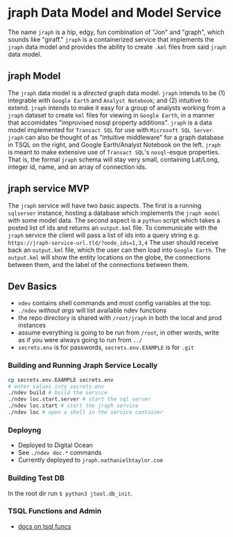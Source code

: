 # jraph Data Model and Model Service 
The name `jraph` is a hip, edgy, fun combination of "Jon" and "graph", which sounds like "giraff."
`jraph` is a containerized service that implements the `jraph` data model and provides the ability to create `.kml` files from said `jraph` data model.

## jraph Model
The `jraph` data model is a *directed* graph data model. 
`jraph` intends to be (1) integrable with `Google Earth` and `Analyst Notebook`; and (2) intuitive to extend.
`jraph` intends to make it easy for a group of analysts working from a `jraph` dataset to create `kml` files for viewing in `Google Earth`, in a manner that accomidates "improvised nosql property additions". 
`jraph` is a data model implemented for `Transact SQL` for use with `Microsoft SQL Server`.
`jraph` can also be thought of as "intuitive middleware" for a graph database in TSQL on the right, and Google Earth/Analyst Notebook on the left.
`jraph` is meant to make extensive use of `Transact SQL`'s `nosql`-esque properties.
That is, the formal `jraph` schema will stay very small, containing Lat/Long, integer id, name, and an array of connection ids.

## jraph service MVP
The `jraph` service will have two basic aspects. 
The first is a running `sqlserver` instance, hosting a database which implements the `jraph model` with some model data.
The second aspect is a `python` script which takes a posted list of ids and returns an `output.kml` file.
To communicate with the `jraph` service the client will pass a list of ids into a query string e.g. `https://jraph-service-url.tld/?node_ids=1,3,4`
The user should receive back an `output.kml` file, which the user can then load into `Google Earth`. 
The `output.kml` will show the entity locations on the globe, the connections between them, and the label of the connections between them.

## Dev Basics
* `ndev` contains shell commands and most config variables at the top.
* `./ndev` *without args* will list available ndev functions
* the repo directory is shared with `/root/jraph` in both the local and prod instances
* assume everything is going to be run from `/root`, in other words, write as if you were always going to run from `../`
* `secrets.env` is for passwords, `secrets.env.EXAMPLE` is for `.git`

### Building and Running Jraph Service Locally
```sh
cp secrets.env.EXAMPLE secrets.env
# enter values into secrets.env
./ndev build # build the service
./ndev loc.start.server # start the sql server 
./ndev loc.start # start the jraph service
./ndev loc # open a shell in the service container
```

### Deployng
* Deployed to Digital Ocean
* See `./ndev doc.*` commands
* Currently deployed to `jraph.nathanielhtaylor.com`

### Building Test DB
In the root dir run `$ python3 jtool.db_init`.

### TSQL Functions and Admin
* [docs on tsql funcs](https://learn.microsoft.com/en-us/sql/relational-databases/system-stored-procedures/sp-readerrorlog-transact-sql?view=sql-server-ver16)

